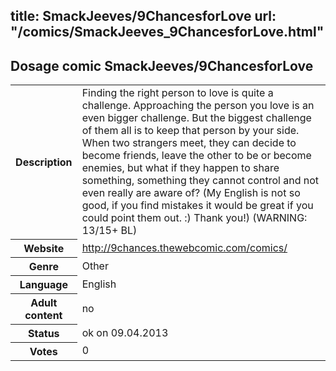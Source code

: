 title: SmackJeeves/9ChancesforLove
url: "/comics/SmackJeeves_9ChancesforLove.html"
---
Dosage comic SmackJeeves/9ChancesforLove
-----------------------------------------

<table class="comicinfo">
<tr>
<th>Description</th><td>Finding the right person to love is quite a challenge. Approaching the person you love is an even bigger challenge. But the biggest challenge of them all is to keep that person by your side. When two strangers meet, they can decide to become friends, leave the other to be or become enemies, but what if they happen to share something, something they cannot control and not even really are aware of? (My English is not so good, if you find mistakes it would be great if you could point them out. :) Thank you!) (WARNING: 13/15+ BL)</td>
</tr>
<tr>
<th>Website</th><td><a href="http://9chances.thewebcomic.com/comics/">http://9chances.thewebcomic.com/comics/</a></td>
</tr>
<tr>
<th>Genre</th><td>Other</td>
</tr>
<tr>
<th>Language</th><td>English</td>
</tr>
<tr>
<th>Adult content</th><td>no</td>
</tr>
<tr>
<th>Status</th><td>ok on 09.04.2013</td>
</tr>
<tr>
<th>Votes</th><td>0</div></td>
</tr>
</table>
